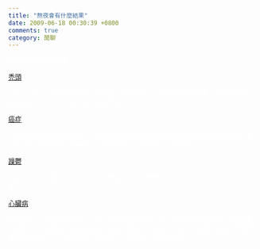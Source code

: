 ```yaml
---
title: "熬夜會有什麼結果"
date: 2009-06-18 00:30:39 +0800
comments: true
category: 閒聊
---
```

<p><span style="font-size: 10pt; font-family: 新細明體; color: #ffffff;">剛剛無聊在網路上查了一下...</span></p><p><span style="font-size: 10pt; font-family: 新細明體; color: #ffffff;"><a href="http://www.google.com.tw/search?hl=zh-TW&amp;safe=off&amp;q=%E7%86%AC%E5%A4%9C+%E7%A6%BF%E9%A0%AD&amp;btnG=%E6%90%9C%E5%B0%8B&amp;meta=&amp;aq=f&amp;oq=">禿頭</a></span></p><p><span style="font-size: 10pt; font-family: 新細明體; color: #ffffff;"><span id="fontstyle" class="NewsText"><span id="VarTxtD0">年輕人禿頭，通常是荷爾蒙分泌失調，只要調整生活作息和飲食習慣，再配合微量的藥物治療，就可以恢復正常的毛髮生長...</span></span></span></p><p><span style="font-size: 10pt; font-family: 新細明體; color: #ffffff;"><a href="http://www.google.com.tw/search?hl=zh-TW&amp;safe=off&amp;q=%E7%86%AC%E5%A4%9C+%E8%82%9D%E7%99%8C&amp;btnG=%E6%90%9C%E5%B0%8B&amp;meta=&amp;aq=f&amp;oq=">癌症</a></span></p><p><span style="font-size: 10pt; font-family: 新細明體; color: #ffffff;">夜間燈光妨礙褪黑素生成，而褪黑素在抑制癌細胞生長的同時也會增強免疫系挑。當前研究表示褪黑素和多種癌症形成有關係，如乳腺癌，皮膚癌等...<br /></span></p><p><span style="font-size: 10pt; font-family: 新細明體; color: #ffffff;"><a href="http://www.google.com.tw/search?hl=zh-TW&amp;safe=off&amp;ei=Jpk5SsfJJ9OHkAX36MTgDQ&amp;sa=X&amp;oi=spell&amp;resnum=0&amp;ct=result&amp;cd=1&amp;q=%E7%86%AC%E5%A4%9C+%E8%BA%81%E9%AC%B1&amp;spell=1">躁鬱</a></span></p><p><span style="font-size: 10pt; font-family: 新細明體; color: #ffffff;">美國日前公布最新的研究指出，<i>躁鬱</i>症、或有<i>躁鬱</i>傾向者，對成功與名利有較高的期望...</span></p><p><span style="font-size: 10pt; font-family: 新細明體; color: #ffffff;"><a href="http://www.google.com.tw/search?hl=zh-TW&amp;safe=off&amp;q=%E7%86%AC%E5%A4%9C+%E5%BF%83%E8%87%9F%E7%97%85&amp;btnG=%E6%90%9C%E5%B0%8B&amp;meta=&amp;aq=f&amp;oq=">心臟病</a></span></p><p><span style="font-size: 10pt; font-family: 新細明體; color: #ffffff;"><span class="large1"></span><span class="large1"><span style="font-family: 新細明體;">研究顯示，作息時間紊亂的人進行身體調適並不如一般人所想的那麽容易，不僅脾氣會變壞，得心臟病的幾率也較高。因爲人體的生物鐘不受燈光、時鐘的影響。尤其是像心臟等器官，也不會因爲白天休息了，就做好了熬夜的調整...</span></span></span></p>
